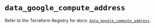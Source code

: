 # `data_google_compute_address`

Refer to the Terraform Registry for docs: [`data_google_compute_address`](https://registry.terraform.io/providers/hashicorp/google/6.1.0/docs/data-sources/compute_address).
